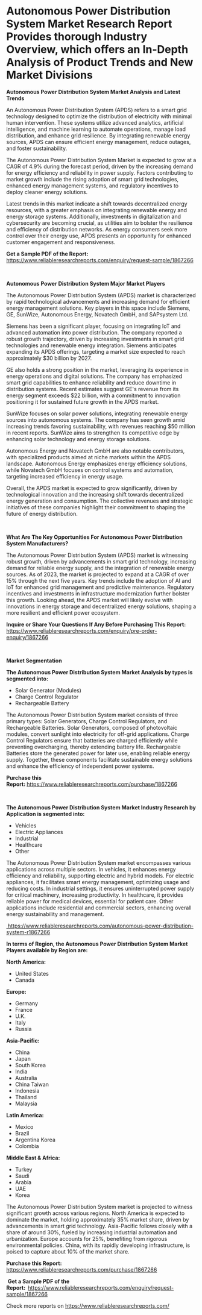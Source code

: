 <p><h1>Autonomous Power Distribution System Market Research Report Provides thorough Industry Overview, which offers an In-Depth Analysis of Product Trends and New Market Divisions</h1></p><p><strong>Autonomous Power Distribution System Market Analysis and Latest Trends</strong></p>
<p><p>An Autonomous Power Distribution System (APDS) refers to a smart grid technology designed to optimize the distribution of electricity with minimal human intervention. These systems utilize advanced analytics, artificial intelligence, and machine learning to automate operations, manage load distribution, and enhance grid resilience. By integrating renewable energy sources, APDS can ensure efficient energy management, reduce outages, and foster sustainability.</p><p>The Autonomous Power Distribution System Market is expected to grow at a CAGR of 4.9% during the forecast period, driven by the increasing demand for energy efficiency and reliability in power supply. Factors contributing to market growth include the rising adoption of smart grid technologies, enhanced energy management systems, and regulatory incentives to deploy cleaner energy solutions. </p><p>Latest trends in this market indicate a shift towards decentralized energy resources, with a greater emphasis on integrating renewable energy and energy storage systems. Additionally, investments in digitalization and cybersecurity are becoming crucial, as utilities aim to bolster the resilience and efficiency of distribution networks. As energy consumers seek more control over their energy use, APDS presents an opportunity for enhanced customer engagement and responsiveness.</p></p>
<p><strong>Get a Sample PDF of the Report:&nbsp;</strong> <a href="https://www.reliableresearchreports.com/enquiry/request-sample/1867266?utm_campaign=2253&utm_medium=2&utm_source=Github&utm_content=ia&utm_term=07042025&utm_id=autonomous-power-distribution-system">https://www.reliableresearchreports.com/enquiry/request-sample/1867266</a></p>
<p>&nbsp;</p>
<p><strong>Autonomous Power Distribution System Major Market Players</strong></p>
<p><p>The Autonomous Power Distribution System (APDS) market is characterized by rapid technological advancements and increasing demand for efficient energy management solutions. Key players in this space include Siemens, GE, SunWize, Autonomous Energy, Novatech GmbH, and SAPsystem Ltd.</p><p>Siemens has been a significant player, focusing on integrating IoT and advanced automation into power distribution. The company reported a robust growth trajectory, driven by increasing investments in smart grid technologies and renewable energy integration. Siemens anticipates expanding its APDS offerings, targeting a market size expected to reach approximately $30 billion by 2027.</p><p>GE also holds a strong position in the market, leveraging its experience in energy operations and digital solutions. The company has emphasized smart grid capabilities to enhance reliability and reduce downtime in distribution systems. Recent estimates suggest GE's revenue from its energy segment exceeds $22 billion, with a commitment to innovation positioning it for sustained future growth in the APDS market.</p><p>SunWize focuses on solar power solutions, integrating renewable energy sources into autonomous systems. The company has seen growth amid increasing trends favoring sustainability, with revenues reaching $50 million in recent reports. SunWize aims to strengthen its competitive edge by enhancing solar technology and energy storage solutions.</p><p>Autonomous Energy and Novatech GmbH are also notable contributors, with specialized products aimed at niche markets within the APDS landscape. Autonomous Energy emphasizes energy efficiency solutions, while Novatech GmbH focuses on control systems and automation, targeting increased efficiency in energy usage.</p><p>Overall, the APDS market is expected to grow significantly, driven by technological innovation and the increasing shift towards decentralized energy generation and consumption. The collective revenues and strategic initiatives of these companies highlight their commitment to shaping the future of energy distribution.</p></p>
<p>&nbsp;</p>
<p><strong>What Are The Key Opportunities For Autonomous Power Distribution System Manufacturers?</strong></p>
<p><p>The Autonomous Power Distribution System (APDS) market is witnessing robust growth, driven by advancements in smart grid technology, increasing demand for reliable energy supply, and the integration of renewable energy sources. As of 2023, the market is projected to expand at a CAGR of over 15% through the next five years. Key trends include the adoption of AI and IoT for enhanced grid management and predictive maintenance. Regulatory incentives and investments in infrastructure modernization further bolster this growth. Looking ahead, the APDS market will likely evolve with innovations in energy storage and decentralized energy solutions, shaping a more resilient and efficient power ecosystem.</p></p>
<p><strong>Inquire or Share Your Questions If Any Before Purchasing This Report:</strong> <a href="https://www.reliableresearchreports.com/enquiry/pre-order-enquiry/1867266?utm_campaign=2253&utm_medium=2&utm_source=Github&utm_content=ia&utm_term=07042025&utm_id=autonomous-power-distribution-system">https://www.reliableresearchreports.com/enquiry/pre-order-enquiry/1867266</a></p>
<p>&nbsp;</p>
<p><strong>Market Segmentation</strong></p>
<p><strong>The Autonomous Power Distribution System Market Analysis by types is segmented into:</strong></p>
<p><ul><li>Solar Generator (Modules)</li><li>Charge Control Regulator</li><li>Rechargeable Battery</li></ul></p>
<p><p>The Autonomous Power Distribution System market consists of three primary types: Solar Generators, Charge Control Regulators, and Rechargeable Batteries. Solar Generators, composed of photovoltaic modules, convert sunlight into electricity for off-grid applications. Charge Control Regulators ensure that batteries are charged efficiently while preventing overcharging, thereby extending battery life. Rechargeable Batteries store the generated power for later use, enabling reliable energy supply. Together, these components facilitate sustainable energy solutions and enhance the efficiency of independent power systems.</p></p>
<p><strong>Purchase this Report:&nbsp;</strong><a href="https://www.reliableresearchreports.com/purchase/1867266?utm_campaign=2253&utm_medium=2&utm_source=Github&utm_content=ia&utm_term=07042025&utm_id=autonomous-power-distribution-system">https://www.reliableresearchreports.com/purchase/1867266</a></p>
<p>&nbsp;</p>
<p><strong>The Autonomous Power Distribution System Market Industry Research by Application is segmented into:</strong></p>
<p><ul><li>Vehicles</li><li>Electric Appliances</li><li>Industrial</li><li>Healthcare</li><li>Other</li></ul></p>
<p><p>The Autonomous Power Distribution System market encompasses various applications across multiple sectors. In vehicles, it enhances energy efficiency and reliability, supporting electric and hybrid models. For electric appliances, it facilitates smart energy management, optimizing usage and reducing costs. In industrial settings, it ensures uninterrupted power supply for critical machinery, increasing productivity. In healthcare, it provides reliable power for medical devices, essential for patient care. Other applications include residential and commercial sectors, enhancing overall energy sustainability and management.</p></p>
<p><a href="https://www.reliableresearchreports.com/autonomous-power-distribution-system-r1867266?utm_campaign=2253&utm_medium=2&utm_source=Github&utm_content=ia&utm_term=07042025&utm_id=autonomous-power-distribution-system">&nbsp;https://www.reliableresearchreports.com/autonomous-power-distribution-system-r1867266</a></p>
<p><strong>In terms of Region, the Autonomous Power Distribution System Market Players available by Region are:</strong></p>
<p>
    <p> <strong> North America: </strong>
        <ul>
            <li>United States</li>
            <li>Canada</li>
        </ul>
        </p> 
    <p> <strong> Europe: </strong>
        <ul>
            <li>Germany</li>
            <li>France</li>
            <li>U.K.</li>
            <li>Italy</li>
            <li>Russia</li>
        </ul>
        </p> 
    <p> <strong> Asia-Pacific: </strong>
        <ul>
            <li>China</li>
            <li>Japan</li>
            <li>South Korea</li>
            <li>India</li>
            <li>Australia</li>
            <li>China Taiwan</li>
            <li>Indonesia</li>
            <li>Thailand</li>
            <li>Malaysia</li>
        </ul>
        </p> 
    <p> <strong> Latin America: </strong>
        <ul>
            <li>Mexico</li>
            <li>Brazil</li>
            <li>Argentina Korea</li>
            <li>Colombia</li>
        </ul>
        </p> 
    <p> <strong> Middle East & Africa: </strong>
        <ul>
            <li>Turkey</li>
            <li>Saudi</li>
            <li>Arabia</li>
            <li>UAE</li>
            <li>Korea</li>
        </ul>
    </p>
    </p>
<p><p>The Autonomous Power Distribution System market is projected to witness significant growth across various regions. North America is expected to dominate the market, holding approximately 35% market share, driven by advancements in smart grid technology. Asia-Pacific follows closely with a share of around 30%, fueled by increasing industrial automation and urbanization. Europe accounts for 25%, benefiting from rigorous environmental policies. China, with its rapidly developing infrastructure, is poised to capture about 10% of the market share.</p></p>
<p><strong>Purchase this Report: </strong><a href="https://www.reliableresearchreports.com/purchase/1867266?utm_campaign=2253&utm_medium=2&utm_source=Github&utm_content=ia&utm_term=07042025&utm_id=autonomous-power-distribution-system">https://www.reliableresearchreports.com/purchase/1867266</a></p>
<p>&nbsp;<strong>Get a Sample PDF of the Report:&nbsp;&nbsp;</strong><a href="https://www.reliableresearchreports.com/enquiry/request-sample/1867266?utm_campaign=2253&utm_medium=2&utm_source=Github&utm_content=ia&utm_term=07042025&utm_id=autonomous-power-distribution-system">https://www.reliableresearchreports.com/enquiry/request-sample/1867266</a></p>
<p><strong></strong></p>
<p>Check more reports on <a href="https://www.reliableresearchreports.com/?utm_campaign=2253&utm_medium=2&utm_source=Github&utm_content=ia&utm_term=07042025&utm_id=autonomous-power-distribution-system">https://www.reliableresearchreports.com/</a></p>